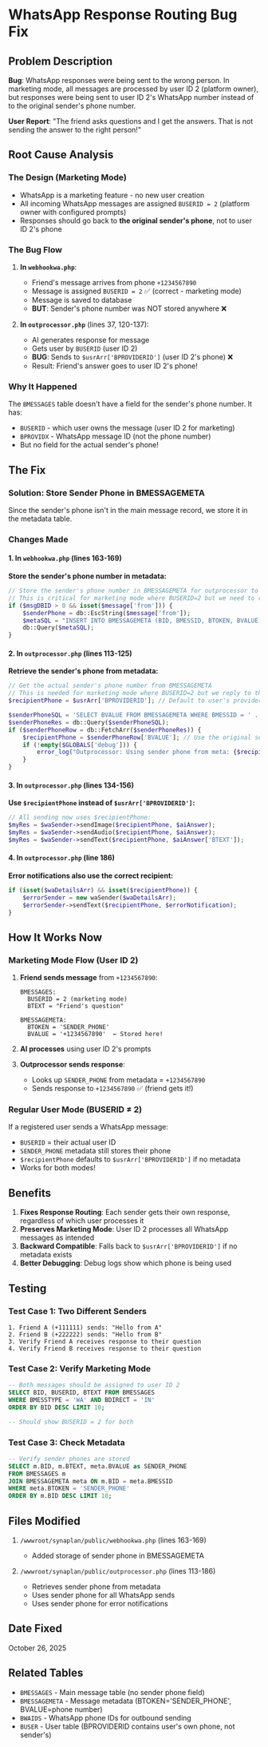 # WhatsApp Response Routing Bug Fix

## Problem Description

**Bug**: WhatsApp responses were being sent to the wrong person. In marketing mode, all messages are processed by user ID 2 (platform owner), but responses were being sent to user ID 2's WhatsApp number instead of to the original sender's phone number.

**User Report**: "The friend asks questions and I get the answers. That is not sending the answer to the right person!"

## Root Cause Analysis

### The Design (Marketing Mode)
- WhatsApp is a marketing feature - no new user creation
- All incoming WhatsApp messages are assigned `BUSERID = 2` (platform owner with configured prompts)
- Responses should go back to **the original sender's phone**, not to user ID 2's phone

### The Bug Flow

1. **In `webhookwa.php`**:
   - Friend's message arrives from phone `+1234567890`
   - Message is assigned `BUSERID = 2` ✅ (correct - marketing mode)
   - Message is saved to database
   - **BUT**: Sender's phone number was NOT stored anywhere ❌

2. **In `outprocessor.php`** (lines 37, 120-137):
   - AI generates response for message
   - Gets user by `BUSERID` (user ID 2)
   - **BUG**: Sends to `$usrArr['BPROVIDERID']` (user ID 2's phone) ❌
   - Result: Friend's answer goes to user ID 2's phone!

### Why It Happened
The `BMESSAGES` table doesn't have a field for the sender's phone number. It has:
- `BUSERID` - which user owns the message (user ID 2 for marketing)
- `BPROVIDX` - WhatsApp message ID (not the phone number)
- But no field for the actual sender's phone!

## The Fix

### Solution: Store Sender Phone in BMESSAGEMETA

Since the sender's phone isn't in the main message record, we store it in the metadata table.

### Changes Made

#### 1. In `webhookwa.php` (lines 163-169)
**Store the sender's phone number in metadata:**

```php
// Store the sender's phone number in BMESSAGEMETA for outprocessor to use
// This is critical for marketing mode where BUSERID=2 but we need to reply to the actual sender
if ($msgDBID > 0 && isset($message['from'])) {
    $senderPhone = db::EscString($message['from']);
    $metaSQL = "INSERT INTO BMESSAGEMETA (BID, BMESSID, BTOKEN, BVALUE) VALUES (DEFAULT, {$msgDBID}, 'SENDER_PHONE', '{$senderPhone}')";
    db::Query($metaSQL);
}
```

#### 2. In `outprocessor.php` (lines 113-125)
**Retrieve the sender's phone from metadata:**

```php
// Get the actual sender's phone number from BMESSAGEMETA
// This is needed for marketing mode where BUSERID=2 but we reply to the original sender
$recipientPhone = $usrArr['BPROVIDERID']; // Default to user's provider ID

$senderPhoneSQL = 'SELECT BVALUE FROM BMESSAGEMETA WHERE BMESSID = ' . intval($msgId) . " AND BTOKEN = 'SENDER_PHONE' LIMIT 1";
$senderPhoneRes = db::Query($senderPhoneSQL);
if ($senderPhoneRow = db::FetchArr($senderPhoneRes)) {
    $recipientPhone = $senderPhoneRow['BVALUE']; // Use the original sender's phone
    if (!empty($GLOBALS['debug'])) {
        error_log("Outprocessor: Using sender phone from meta: {$recipientPhone} (instead of user's BPROVIDERID: {$usrArr['BPROVIDERID']})");
    }
}
```

#### 3. In `outprocessor.php` (lines 134-156)
**Use `$recipientPhone` instead of `$usrArr['BPROVIDERID']`:**

```php
// All sending now uses $recipientPhone:
$myRes = $waSender->sendImage($recipientPhone, $aiAnswer);
$myRes = $waSender->sendAudio($recipientPhone, $aiAnswer);
$myRes = $waSender->sendText($recipientPhone, $aiAnswer['BTEXT']);
```

#### 4. In `outprocessor.php` (line 186)
**Error notifications also use the correct recipient:**

```php
if (isset($waDetailsArr) && isset($recipientPhone)) {
    $errorSender = new waSender($waDetailsArr);
    $errorSender->sendText($recipientPhone, $errorNotification);
}
```

## How It Works Now

### Marketing Mode Flow (User ID 2)

1. **Friend sends message** from `+1234567890`:
   ```
   BMESSAGES:
     BUSERID = 2 (marketing mode)
     BTEXT = "Friend's question"
   
   BMESSAGEMETA:
     BTOKEN = 'SENDER_PHONE'
     BVALUE = '+1234567890'  ← Stored here!
   ```

2. **AI processes** using user ID 2's prompts

3. **Outprocessor sends response**:
   - Looks up `SENDER_PHONE` from metadata = `+1234567890`
   - Sends response to `+1234567890` ✅ (friend gets it!)

### Regular User Mode (BUSERID ≠ 2)

If a registered user sends a WhatsApp message:
- `BUSERID` = their actual user ID
- `SENDER_PHONE` metadata still stores their phone
- `$recipientPhone` defaults to `$usrArr['BPROVIDERID']` if no metadata
- Works for both modes!

## Benefits

1. **Fixes Response Routing**: Each sender gets their own response, regardless of which user processes it
2. **Preserves Marketing Mode**: User ID 2 processes all WhatsApp messages as intended
3. **Backward Compatible**: Falls back to `$usrArr['BPROVIDERID']` if no metadata exists
4. **Better Debugging**: Debug logs show which phone is being used

## Testing

### Test Case 1: Two Different Senders
```
1. Friend A (+111111) sends: "Hello from A"
2. Friend B (+222222) sends: "Hello from B"
3. Verify Friend A receives response to their question
4. Verify Friend B receives response to their question
```

### Test Case 2: Verify Marketing Mode
```sql
-- Both messages should be assigned to user ID 2
SELECT BID, BUSERID, BTEXT FROM BMESSAGES 
WHERE BMESSTYPE = 'WA' AND BDIRECT = 'IN' 
ORDER BY BID DESC LIMIT 10;

-- Should show BUSERID = 2 for both
```

### Test Case 3: Check Metadata
```sql
-- Verify sender phones are stored
SELECT m.BID, m.BTEXT, meta.BVALUE as SENDER_PHONE
FROM BMESSAGES m
JOIN BMESSAGEMETA meta ON m.BID = meta.BMESSID
WHERE meta.BTOKEN = 'SENDER_PHONE'
ORDER BY m.BID DESC LIMIT 10;
```

## Files Modified

1. `/wwwroot/synaplan/public/webhookwa.php` (lines 163-169)
   - Added storage of sender phone in BMESSAGEMETA

2. `/wwwroot/synaplan/public/outprocessor.php` (lines 113-186)
   - Retrieves sender phone from metadata
   - Uses sender phone for all WhatsApp sends
   - Uses sender phone for error notifications

## Date Fixed

October 26, 2025

## Related Tables

- `BMESSAGES` - Main message table (no sender phone field)
- `BMESSAGEMETA` - Message metadata (BTOKEN='SENDER_PHONE', BVALUE=phone number)
- `BWAIDS` - WhatsApp phone IDs for outbound sending
- `BUSER` - User table (BPROVIDERID contains user's own phone, not sender's)


